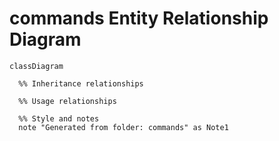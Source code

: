 # commands Entity Relationship Diagram

```mermaid
classDiagram

  %% Inheritance relationships

  %% Usage relationships

  %% Style and notes
  note "Generated from folder: commands" as Note1
```
